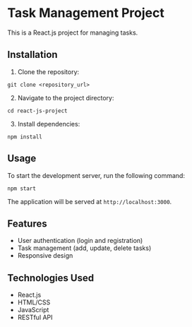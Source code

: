 
# Task Management Project

This is a React.js project for managing tasks.

## Installation

1. Clone the repository:

```
git clone <repository_url>
```

2. Navigate to the project directory:

```
cd react-js-project
```

3. Install dependencies:

```
npm install
```

## Usage

To start the development server, run the following command:

```
npm start
```

The application will be served at `http://localhost:3000`.

## Features

- User authentication (login and registration)
- Task management (add, update, delete tasks)
- Responsive design

## Technologies Used

- React.js
- HTML/CSS
- JavaScript
- RESTful API

```
